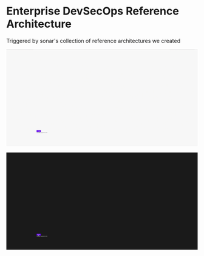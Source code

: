 # Enterprise DevSecOps Reference Architecture

Triggered by sonar's collection of reference architectures we created  

![DevOps](./assets/devsecops.gif)

![DevOps](./assets/devsecops-dark.gif)